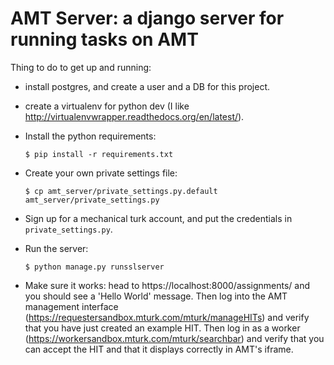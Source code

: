 AMT Server: a django server for running tasks on AMT
====================================================

Thing to do to get up and running:

* install postgres, and create a user and a DB for this project.

* create a virtualenv for python dev (I like
  http://virtualenvwrapper.readthedocs.org/en/latest/).

* Install the python requirements:

      $ pip install -r requirements.txt

* Create your own private settings file:

      $ cp amt_server/private_settings.py.default amt_server/private_settings.py

* Sign up for a mechanical turk account, and put the credentials in
  `private_settings.py`.

* Run the server:

      $ python manage.py runsslserver

* Make sure it works: head to https://localhost:8000/assignments/ and you should
  see a 'Hello World' message. Then log into the AMT management interface
  (https://requestersandbox.mturk.com/mturk/manageHITs) and verify that you have
  just created an example HIT. Then log in as a worker
  (https://workersandbox.mturk.com/mturk/searchbar) and verify that you can
  accept the HIT and that it displays correctly in AMT's iframe.